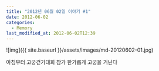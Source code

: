 ```yaml
---
title: "2012년 06월 02일 이야기 #1"
date: 2012-06-02
categories:
  - Memory
last_modified_at: 2012-06-02T12:39
---
```


![img]({{ site.baseurl }}/assets/images/md-20120602-01.jpg)

아침부터 고궁걷기대회 참가 한가롭게 고궁을 거닌다